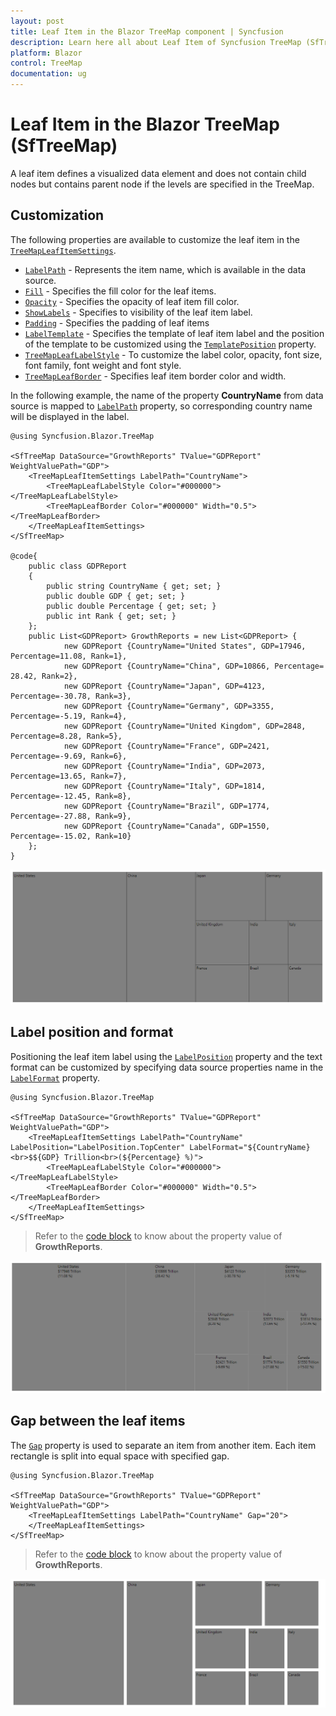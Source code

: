 ```yaml
---
layout: post
title: Leaf Item in the Blazor TreeMap component | Syncfusion
description: Learn here all about Leaf Item of Syncfusion TreeMap (SfTreeMap) component and more.
platform: Blazor
control: TreeMap
documentation: ug
---
```


# Leaf Item in the Blazor TreeMap (SfTreeMap)

A leaf item defines a visualized data element and does not contain child nodes but contains parent node if the levels are specified in the TreeMap.

## Customization

The following properties are available to customize the leaf item in the [`TreeMapLeafItemSettings`](https://help.syncfusion.com/cr/aspnetcore-blazor/Syncfusion.Blazor.TreeMap.TreeMapLeafItemSettings.html).
* [`LabelPath`](https://help.syncfusion.com/cr/blazor/Syncfusion.Blazor.TreeMap.TreeMapLeafItemSettings.html) - Represents the item name, which is available in the data source.
* [`Fill`](https://help.syncfusion.com/cr/blazor/Syncfusion.Blazor.TreeMap.TreeMapLeafItemSettings.html) - Specifies the fill color for the leaf items.
* [`Opacity`](https://help.syncfusion.com/cr/blazor/Syncfusion.Blazor.TreeMap.TreeMapLeafItemSettings.html) - Specifies the opacity of leaf item fill color.
* [`ShowLabels`](https://help.syncfusion.com/cr/blazor/Syncfusion.Blazor.TreeMap.TreeMapLeafItemSettings.html#Syncfusion_Blazor_TreeMap_TreeMapLeafItemSettings_ShowLabels) - Specifies to visibility of the leaf item label.
* [`Padding`](https://help.syncfusion.com/cr/blazor/Syncfusion.Blazor.TreeMap.TreeMapLeafItemSettings.html) - Specifies the padding of leaf items
* [`LabelTemplate`](https://help.syncfusion.com/cr/blazor/Syncfusion.Blazor.TreeMap.TreeMapLeafItemSettings.html#Syncfusion_Blazor_TreeMap_TreeMapLeafItemSettings_LabelTemplate) - Specifies the template of leaf item label and the position of the template to be customized using the [`TemplatePosition`](https://help.syncfusion.com/cr/blazor/Syncfusion.Blazor.TreeMap.TreeMapLeafItemSettings.html#Syncfusion_Blazor_TreeMap_TreeMapLeafItemSettings_TemplatePosition) property.
* [`TreeMapLeafLabelStyle`](https://help.syncfusion.com/cr/aspnetcore-blazor/Syncfusion.Blazor.TreeMap.TreeMapLeafLabelStyle.html) - To customize the label color, opacity, font size, font family, font weight and font style.
* [`TreeMapLeafBorder`](https://help.syncfusion.com/cr/aspnetcore-blazor/Syncfusion.Blazor.TreeMap.TreeMapLeafBorder.html) - Specifies leaf item border color and width.

In the following example, the name of the property **CountryName** from data source is mapped to [`LabelPath`](https://help.syncfusion.com/cr/blazor/Syncfusion.Blazor.TreeMap.TreeMapLeafItemSettings.html) property, so corresponding country name will be displayed in the label.

```cshtml
@using Syncfusion.Blazor.TreeMap

<SfTreeMap DataSource="GrowthReports" TValue="GDPReport" WeightValuePath="GDP">
    <TreeMapLeafItemSettings LabelPath="CountryName">
        <TreeMapLeafLabelStyle Color="#000000"></TreeMapLeafLabelStyle>
        <TreeMapLeafBorder Color="#000000" Width="0.5"></TreeMapLeafBorder>
    </TreeMapLeafItemSettings>
</SfTreeMap>

@code{
    public class GDPReport
    {
        public string CountryName { get; set; }
        public double GDP { get; set; }
        public double Percentage { get; set; }
        public int Rank { get; set; }
    };
    public List<GDPReport> GrowthReports = new List<GDPReport> {
            new GDPReport {CountryName="United States", GDP=17946, Percentage=11.08, Rank=1},
            new GDPReport {CountryName="China", GDP=10866, Percentage= 28.42, Rank=2},
            new GDPReport {CountryName="Japan", GDP=4123, Percentage=-30.78, Rank=3},
            new GDPReport {CountryName="Germany", GDP=3355, Percentage=-5.19, Rank=4},
            new GDPReport {CountryName="United Kingdom", GDP=2848, Percentage=8.28, Rank=5},
            new GDPReport {CountryName="France", GDP=2421, Percentage=-9.69, Rank=6},
            new GDPReport {CountryName="India", GDP=2073, Percentage=13.65, Rank=7},
            new GDPReport {CountryName="Italy", GDP=1814, Percentage=-12.45, Rank=8},
            new GDPReport {CountryName="Brazil", GDP=1774, Percentage=-27.88, Rank=9},
            new GDPReport {CountryName="Canada", GDP=1550, Percentage=-15.02, Rank=10}
    };
}
```

![TreeMap with leaf item](images/LeafItem/LeafLabel.png)

## Label position and format

Positioning the leaf item label using the [`LabelPosition`](https://help.syncfusion.com/cr/aspnetcore-blazor/Syncfusion.Blazor.TreeMap.LabelPosition.html) property and the text format can be customized by specifying data source properties name in the [`LabelFormat`](https://help.syncfusion.com/cr/blazor/Syncfusion.Blazor.TreeMap.TreeMapLeafItemSettings.html#Syncfusion_Blazor_TreeMap_TreeMapLeafItemSettings_LabelFormat) property.

```cshtml
@using Syncfusion.Blazor.TreeMap

<SfTreeMap DataSource="GrowthReports" TValue="GDPReport" WeightValuePath="GDP">
    <TreeMapLeafItemSettings LabelPath="CountryName" LabelPosition="LabelPosition.TopCenter" LabelFormat="${CountryName}<br>$${GDP} Trillion<br>(${Percentage} %)">
        <TreeMapLeafLabelStyle Color="#000000"></TreeMapLeafLabelStyle>
        <TreeMapLeafBorder Color="#000000" Width="0.5"></TreeMapLeafBorder>
    </TreeMapLeafItemSettings>
</SfTreeMap>
```

> Refer to the [code block](#customization) to know about the property value of **GrowthReports**.

![TreeMap with label position and format](images/LeafItem/LabelFormat.png)

## Gap between the leaf items

The [`Gap`](https://help.syncfusion.com/cr/blazor/Syncfusion.Blazor.TreeMap.TreeMapLeafItemSettings.html#Syncfusion_Blazor_TreeMap_TreeMapLeafItemSettings_Gap) property is used to separate an item from another item. Each item rectangle is split into equal space with specified gap.

```cshtml
@using Syncfusion.Blazor.TreeMap

<SfTreeMap DataSource="GrowthReports" TValue="GDPReport" WeightValuePath="GDP">
    <TreeMapLeafItemSettings LabelPath="CountryName" Gap="20">
    </TreeMapLeafItemSettings>
</SfTreeMap>
```

> Refer to the [code block](#customization) to know about the property value of **GrowthReports**.

![Gap in TreeMap item](images/LeafItem/itemgap.png)
